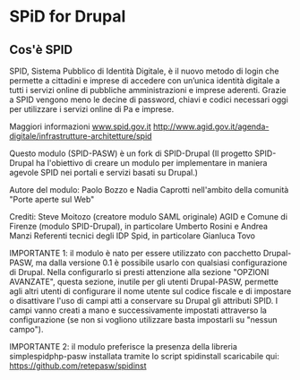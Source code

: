 # SPiD for Drupal

## Cos'è SPID
SPID, Sistema Pubblico di Identità Digitale, è il nuovo metodo di login che permette a cittadini
e imprese di accedere con un’unica identità digitale a tutti i servizi online di pubbliche
amministrazioni e imprese aderenti.
Grazie a SPID vengono meno le decine di password, chiavi e codici necessari oggi per utilizzare
i servizi online di Pa e imprese.

Maggiori informazioni 
www.spid.gov.it
http://www.agid.gov.it/agenda-digitale/infrastrutture-architetture/spid

Questo modulo (SPID-PASW) è un fork di SPID-Drupal
(Il progetto SPID-Drupal ha l'obiettivo di creare un modulo per implementare in maniera agevole
SPID nei portali e servizi basati su Drupal.)

Autore del modulo: Paolo Bozzo e Nadia Caprotti nell'ambito della comunità "Porte aperte sul Web"

Crediti:
Steve Moitozo (creatore modulo SAML originale)
AGID e Comune di Firenze (modulo SPID-Drupal), in particolare Umberto Rosini e Andrea Manzi
Referenti tecnici degli IDP Spid, in particolare Gianluca Tovo

IMPORTANTE 1: il modulo è nato per essere utilizzato con pacchetto Drupal-PASW, ma dalla versione
0.1 è possibile usarlo con qualsiasi configurazione di Drupal. Nella configurarlo si presti
attenzione alla sezione "OPZIONI AVANZATE", questa sezione, inutile per gli utenti Drupal-PASW, permette
agli altri utenti di configurare il nome utente sul codice fiscale e di impostare o disattivare
l'uso di campi atti a conservare su Drupal gli attributi SPID. I campi vanno creati a mano e
successivamente impostati attraverso la configurazione (se non si vogliono utilizzare basta impostarli
su "nessun campo").

IMPORTANTE 2: il modulo preferisce la presenza della libreria simplespidphp-pasw installata tramite lo
script spidinstall scaricabile qui: https://github.com/retepasw/spidinst

